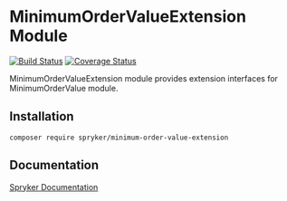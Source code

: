 # MinimumOrderValueExtension Module
[![Build Status](https://travis-ci.org/spryker/minimum-order-value-extension.svg)](https://travis-ci.org/spryker/minimum-order-value-extension)
[![Coverage Status](https://coveralls.io/repos/github/spryker/minimum-order-value-extension/badge.svg)](https://coveralls.io/github/spryker/minimum-order-value-extension)

MinimumOrderValueExtension module provides extension interfaces for MinimumOrderValue module.

## Installation

```
composer require spryker/minimum-order-value-extension
```

## Documentation

[Spryker Documentation](https://academy.spryker.com/developing_with_spryker/module_guide/modules.html)

